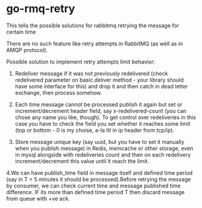 # go-rmq-retry
This tells the possible solutions for rabbitmq retrying the message for certain time



There are no such feature like retry attempts in RabbitMQ (as well as in AMQP protocol).

Possible solution to implement retry attempts limit behavior:

1. Redeliver message if it was not previously redelivered (check redelivered parameter on basic.deliver method - your library should have some interface for this) and drop it and then catch in dead letter exchange, then process somehow.

2. Each time message cannot be processed publish it again but set or increment/decrement header field, say x-redelivered-count (you can chose any name you like, though). To get control over redeliveries in this case you have to check the field you set whether it reaches some limit (top or bottom - 0 is my choise, a-la ttl in ip header from tcp/ip).

3. Store message unique key (say uuid, but you have to set it manually when you publish message) in Redis, memcache or other storage, even in mysql alongside with redeliveries count and then on each redelivery increment/decrement this value until it reach the limit.

4.We can have publish_time field in message itself and defined time period (say in T = 5 minutes it should be processed).Before retrying the message by consumer, we can check current time and message published time difference. IF its more than defined time period T then discard message from queue with +ve ack.
